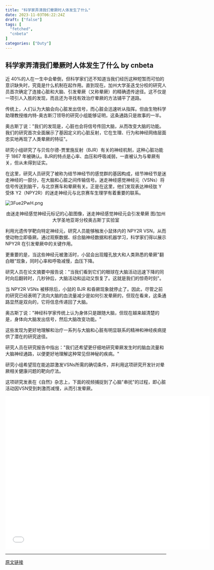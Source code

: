 ```yaml
---
title: "科学家弄清我们晕厥时人体发生了什么"
date: 2023-11-03T06:22:24Z
draft: ["false"]
tags: [
  "fetched",
  "cnbeta"
]
categories: ["Duty"]
---
```

科学家弄清我们晕厥时人体发生了什么 by cnbeta
------
<div style="margin-top:10px" class="content" id="artibody"><p>近 40%的人在一生中会晕倒，但科学家们还不知道当我们经历这种短暂而可怕的意识缺失时，究竟是什么机制在起作用。直到现在。加州大学圣迭戈分校的研究人员首次确定了连接心脏和大脑、引发晕厥（又称晕厥）的精确遗传途径。这不仅是一项引人入胜的发现，而且还为寻找有效治疗晕厥的方法铺平了道路。</p><p>传统上，人们认为大脑会向心脏发出信号，而心脏会迅速听从指挥。但由生物科学助理教授维内特-奥古斯汀领导的研究小组能够证明，这条通路只是故事的一半。</p><p>奥古斯丁说："我们的发现是，心脏也会将信号传回大脑，从而改变大脑的功能。我们的研究首次全面展示了基因定义的心脏反射，它在生理、行为和神经网络层面忠实地再现了人类晕厥的特征"。</p><p>研究小组研究了与贝佐尔德-贾里施反射（BJR）有关的神经机制，这种心脏功能于 1867 年被确认。BJR的特点是心率、血压和呼吸减弱，一直被认为与晕厥有关，但从未得到证实。</p><p>在这里，研究人员研究了被称为结节神经节的感觉群的基因构成，结节神经节是迷走神经的一部分，在大脑和心脏之间传输信号。迷走神经感觉神经元（VSNs）将信号传送到脑干，与北京赛车和晕厥有关。正是在这里，他们发现表达神经肽 Y 受体 Y2（NPY2R）的迷走神经元与北京赛车生理学有着重要的联系。</p><p><script type="text/javascript" style="display:none">//<![CDATA[window.__mirage2 = {petok:"ykbJigkzDuWeuioTQ9mYKPf8jXCJJSKGT8jFPC1AVyM-1800-0"};//]]></script><script type="text/javascript" src="https://ajax.cloudflare.com/cdn-cgi/scripts/04b3eb47/cloudflare-static/mirage2.min.js"></script><img data-cfsrc="https://static.cnbetacdn.com/article/2023/1103/820c08bbcb3acba.png" title alt="3Fue2PwH.png" style="display:none;visibility:hidden;"><noscript><img src="https://static.cnbetacdn.com/article/2023/1103/820c08bbcb3acba.png" title alt="3Fue2PwH.png"></noscript></p><p style="text-align: center;">由迷走神经感觉神经元标记的心脏图像，迷走神经感觉神经元会引发晕厥 图/加州大学圣地亚哥分校奥古斯丁实验室</p><p>利用光遗传学靶向特定神经元，研究人员能够触发小鼠体内的 NPY2R VSN，从而使动物立即昏厥。通过观察数据、综合脑神经数据和机器学习，科学家们得以展示 NPY2R 在引发晕厥中的关键作用。</p><p>更重要的是，当这些神经元被激活时，小鼠会出现瞳孔放大和人类熟悉的晕厥"翻白眼"现象，同时心率和呼吸减慢，血压下降。</p><p>研究人员在论文摘要中报告说："当我们看到它们的眼球在大脑活动迅速下降的同时向后翻转时，几秒钟后，大脑活动和运动又恢复了。这就是我们的惊奇时刻"。</p><p>当 NPY2R VSNs 被移除后，小鼠的 BJR 和昏厥现象就停止了。因此，尽管之前的研究已经表明了流向大脑的血流量减少是如何引发晕厥的，但现在看来，这条通路显然是双向的，它将信息传递回了大脑。</p><p>奥古斯丁说："神经科学家传统上认为身体只是跟随大脑，但现在越来越清楚的是，身体向大脑发出信号，然后大脑改变功能。"</p><p>这些发现为更好地理解和治疗一系列与大脑和心脏有明显联系的精神和神经疾病提供了潜在的研究途径。</p><p>研究人员在研究报告中指出："我们还希望更仔细地研究晕厥发生时的脑血流量和大脑神经通路，以便更好地理解这种常见但神秘的疾病。"</p><p>研究小组希望现在能追踪激发VSNs所需的确切条件，并利用这项研究开发针对晕厥相关健康问题的靶向疗法。</p><p>这项研究发表在《自然》杂志上，下面的视频捕捉到了心脑"串扰"的过程，即心脏活动因VSN受到刺激而减慢，从而引发晕厥。</p><p style="text-align: center;"><iframe width="640" height="480" src="//www.youtube.com/embed/0OsxnqXTANs" frameborder="0"></iframe></p></div>  
<hr>
<a href="https://m.cnbeta.com.tw/wap/view/1394117.htm",target="_blank" rel="noopener noreferrer">原文链接</a>
